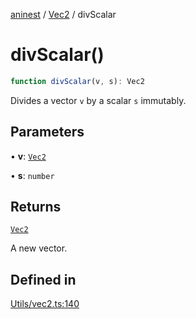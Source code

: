 [aninest](../../index.md) / [Vec2](../index.md) / divScalar

# divScalar()

```ts
function divScalar(v, s): Vec2
```

Divides a vector `v` by a scalar `s` immutably.

## Parameters

• **v**: [`Vec2`](../type-aliases/Vec2.md)

• **s**: `number`

## Returns

[`Vec2`](../type-aliases/Vec2.md)

A new vector.

## Defined in

[Utils/vec2.ts:140](https://github.com/zphrs/aninest/blob/4def9b51a0eda7ca5b3d63922b6674c9f9434175/core/src/Utils/vec2.ts#L140)
